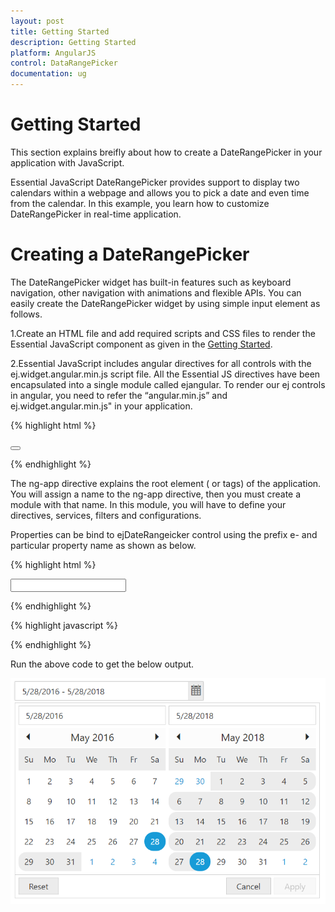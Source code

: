 ```yaml
---
layout: post
title: Getting Started 
description: Getting Started
platform: AngularJS
control: DataRangePicker
documentation: ug
---
```

# Getting Started

This section explains breifly about how to create a DateRangePicker in your application with JavaScript.

Essential JavaScript DateRangePicker provides support to display two calendars within a webpage and allows you to pick a date and even time from the calendar. In this example, you learn how to customize DateRangePicker in real-time application.

# Creating a DateRangePicker

The DateRangePicker widget has built-in features such as keyboard navigation, other navigation with animations and flexible APIs. You can easily create the DateRangePicker widget by using simple input <textbox> element as follows.

1.Create an HTML file and add required scripts and CSS files to render the Essential JavaScript component as given in the [Getting Started](https://help.syncfusion.com/js/control-initialization).

2.Essential JavaScript includes angular directives for all controls with the ej.widget.angular.min.js script file. All the Essential JS directives have been encapsulated into a single module called ejangular. To render our ej controls in angular, you need to refer the “angular.min.js” and ej.widget.angular.min.js" in your application.

{% highlight html %}

<!DOCTYPE html>
<html xmlns="http://www.w3.org/1999/xhtml" ng-app="BtnCtrl">
   <head>
      <meta name="viewport" content="width=device-width, initial-scale=1.0" charset="utf-8" />
      <!-- Style sheet for default theme (flat azure) -->
      <link href="http://cdn.syncfusion.com/{{ site.releaseversion }}/js/web/gradient-saffron-dark/ej.web.all.min.css" rel="stylesheet" />
      <!--Scripts-->
      <script src="http://cdn.syncfusion.com/js/assets/external/jquery-1.10.2.min.js"></script>
      <script src="http://cdn.syncfusion.com/{{ site.releaseversion }}/js/web/ej.web.all.min.js"></script>
      <!--Add custom scripts here -->
   </head>
   <body ng-controller="BtnCtrller">
      <!-- Add button element Here -->
      <button id="button1" ej-button e-showroundedcorner="true" e-size="medium" e-text="login"></button>      
   </body>
</html>

{% endhighlight %}

The ng-app directive explains the root element (<html> or <body> tags) of the application. You will assign a name to the ng-app directive, then you must create a module with that name. In this module, you will have to define your directives, services, filters and configurations.

Properties can be bind to ejDateRangeicker control using the prefix e- and particular property name as shown as below.

{% highlight html %}

<div>
     <input type="text" id="daterange" ej-daterangepicker e-value="value" e-width="300px" />
</div>

{% endhighlight %}

{% highlight javascript %}

<script>
     angular.module('syncApp', ['ejangular'])
        .controller('dateRangeCtrl', function ($scope) {
            $scope.value = "5/28/2016 - 5/28/2018";
              });
</script>

{% endhighlight %}

Run the above code to get the below output.

![](getting-started_images/value.png)
